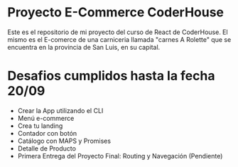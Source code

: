 # Proyecto E-Commerce CoderHouse

Este es el repositorio de mi proyecto del curso de React de CoderHouse. El mismo es el E-comerce de una carniceria llamada "carnes A Rolette" que se encuentra en la provincia de San Luis, en su capital.

# Desafios cumplidos hasta la fecha 20/09

 - Crear la App utilizando el CLI
 - Menú e-commerce
 - Crea tu landing
 - Contador con botón
 - Catálogo con MAPS y Promises
 - Detalle de Producto
 - Primera Entrega del Proyecto Final: Routing y Navegación (Pendiente)